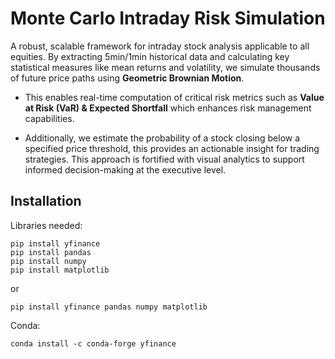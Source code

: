 
# Monte Carlo Intraday Risk Simulation

A robust, scalable framework for intraday stock analysis applicable to all equities. By extracting 5min/1min historical data and calculating key statistical measures like mean returns and volatility, we simulate thousands of future price paths using __Geometric Brownian Motion__.    

- This enables real-time computation of critical risk metrics such as **Value at Risk (VaR) & Expected Shortfall** which enhances risk management capabilities.    

- Additionally, we estimate the probability of a stock closing below a specified price threshold, this provides an actionable insight for trading strategies. This approach is fortified with visual analytics to support informed decision-making at the executive level.


## Installation

Libraries needed:

```
pip install yfinance
pip install pandas
pip install numpy
pip install matplotlib
```

or

```
pip install yfinance pandas numpy matplotlib
```

Conda:
```
conda install -c conda-forge yfinance 
```
